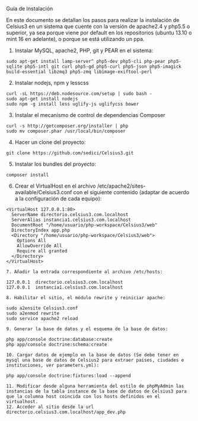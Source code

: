 Guía de Instalación

En este documento se detallan los pasos para realizar la instalación de Celsius3 en un sistema que cuente con la versión de apache2.4 y php5.5 o superior, ya sea porque viene por default en los repositorios (ubuntu 13.10 o mint 16 en adelante), o porque se está utilizando un ppa.

   1. Instalar MySQL, apache2, PHP, git y PEAR en el sistema:

    sudo apt-get install lamp-server^ php5-dev php5-cli php-pear php5-sqlite php5-intl git curl php5-gd php5-curl php5-json php5-imagick build-essential libzmq3 php5-zmq libimage-exiftool-perl

   2. Instalar nodejs, npm y lesscss

    curl -sL https://deb.nodesource.com/setup | sudo bash -
    sudo apt-get install nodejs
    sudo npm -g install less uglify-js uglifycss bower

   3. Instalar el mecanismo de control de dependencias Composer

    curl -s http://getcomposer.org/installer | php
    sudo mv composer.phar /usr/local/bin/composer

   4. Hacer un clone del proyecto:

    git clone https://github.com/sedici/Celsius3.git

   5. Instalar los bundles del proyecto:

    composer install

   6. Crear el VirtualHost en el archivo /etc/apache2/sites-available/Celsius3.conf con el siguiente contenido (adaptar de acuerdo a la configuración de cada equipo):

    <VirtualHost 127.0.0.1:80>
      ServerName directorio.celsius3.com.localhost
      ServerAlias instancia1.celsius3.com.localhost
      DocumentRoot "/home/usuario/php-workspace/Celsius3/web" 
      DirectoryIndex app.php
      <Directory "/home/usuario/php-workspace/Celsius3/web">
        Options All
        AllowOverride All
        Require all granted
      </Directory>
    </VirtualHost>

    7. Añadir la entrada correspondiente al archivo /etc/hosts:

    127.0.0.1  directorio.celsius3.com.localhost
    127.0.0.1  instancia1.celsius3.com.localhost

    8. Habilitar el sitio, el módulo rewrite y reiniciar apache:

    sudo a2ensite Celsius3.conf
    sudo a2enmod rewrite
    sudo service apache2 reload

    9. Generar la base de datos y el esquema de la base de datos:

    php app/console doctrine:database:create
    php app/console doctrine:schema:create

    10. Cargar datos de ejemplo en la base de datos (Se debe tener en mysql una base de datos de Celsius2 para extraer paises, ciudades e instituciones, ver parameters.yml):

    php app/console doctrine:fixtures:load --append

    11. Modificar desde alguna herramienta del estilo de phpMyAdmin las instancias de la tabla instance de la base de datos de Celsius3 para que la columna host coincida con los hosts definidos en el virtualhost.
    12. Acceder al sitio desde la url directorio.celsius3.com.localhost/app_dev.php

